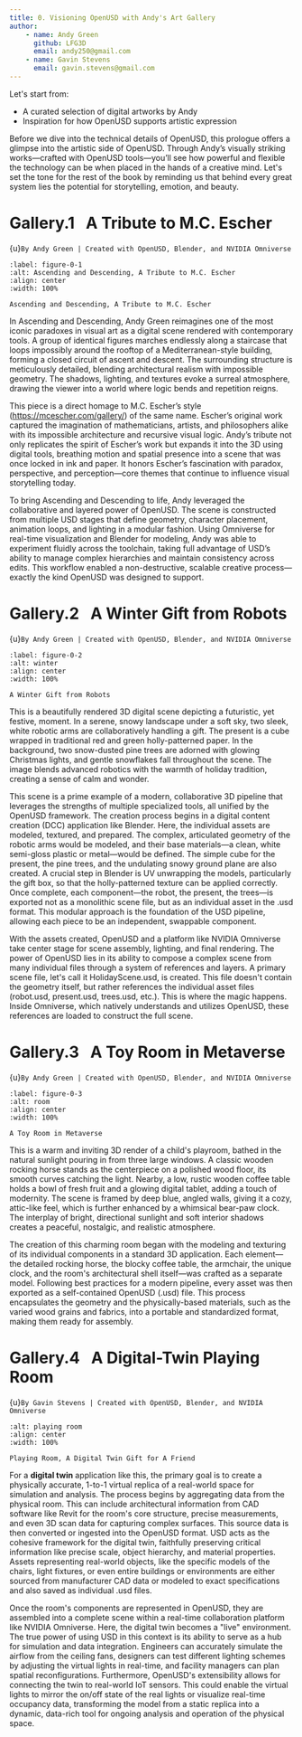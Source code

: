 ```yaml
---
title: 0. Visioning OpenUSD with Andy's Art Gallery
author: 
    - name: Andy Green
      github: LFG3D
      email: andy250@gmail.com
    - name: Gavin Stevens
      email: gavin.stevens@gmail.com
---
```

Let's start from:
  - A curated selection of digital artworks by Andy
  - Inspiration for how OpenUSD supports artistic expression

<!-- +++ {"part": "abstract"} -->
Before we dive into the technical details of OpenUSD, this prologue offers a glimpse into the artistic side of OpenUSD. Through Andy’s visually striking works—crafted with OpenUSD tools—you’ll see how powerful and flexible the technology can be when placed in the hands of a creative mind. Let's set the tone for the rest of the book by reminding us that behind every great system lies the potential for storytelling, emotion, and beauty.
<!-- +++ -->

# Gallery.1 $~$ A Tribute to M.C. Escher
{u}`By Andy Green | Created with OpenUSD, Blender, and NVIDIA Omniverse`

```{figure} ./images/0/image2.png
:label: figure-0-1
:alt: Ascending and Descending, A Tribute to M.C. Escher
:align: center
:width: 100%

Ascending and Descending, A Tribute to M.C. Escher
```
In Ascending and Descending, Andy Green reimagines one of the most iconic paradoxes in visual art as a digital scene rendered with contemporary tools. A group of identical figures marches endlessly along a staircase that loops impossibly around the rooftop of a Mediterranean-style building, forming a closed circuit of ascent and descent. The surrounding structure is meticulously detailed, blending architectural realism with impossible geometry. The shadows, lighting, and textures evoke a surreal atmosphere, drawing the viewer into a world where logic bends and repetition reigns.

This piece is a direct homage to M.C. Escher’s style (https://mcescher.com/gallery/) of the same name. Escher’s original work captured the imagination of mathematicians, artists, and philosophers alike with its impossible architecture and recursive visual logic. Andy’s tribute not only replicates the spirit of Escher’s work but expands it into the 3D using digital tools, breathing motion and spatial presence into a scene that was once locked in ink and paper. It honors Escher’s fascination with paradox, perspective, and perception—core themes that continue to influence visual storytelling today.

To bring Ascending and Descending to life, Andy leveraged the collaborative and layered power of OpenUSD. The scene is constructed from multiple USD stages that define geometry, character placement, animation loops, and lighting in a modular fashion. Using Omniverse for real-time visualization and Blender for modeling, Andy was able to experiment fluidly across the toolchain, taking full advantage of USD’s ability to manage complex hierarchies and maintain consistency across edits. This workflow enabled a non-destructive, scalable creative process—exactly the kind OpenUSD was designed to support.

# Gallery.2 $~$ A Winter Gift from Robots
{u}`By Andy Green | Created with OpenUSD, Blender, and NVIDIA Omniverse`

```{figure} ./images/0/image5.png
:label: figure-0-2
:alt: winter
:align: center
:width: 100%

A Winter Gift from Robots
```

This is a beautifully rendered 3D digital scene depicting a futuristic, yet festive, moment. In a serene, snowy landscape under a soft sky, two sleek, white robotic arms are collaboratively handling a gift. The present is a cube wrapped in traditional red and green holly-patterned paper. In the background, two snow-dusted pine trees are adorned with glowing Christmas lights, and gentle snowflakes fall throughout the scene. The image blends advanced robotics with the warmth of holiday tradition, creating a sense of calm and wonder.

This scene is a prime example of a modern, collaborative 3D pipeline that leverages the strengths of multiple specialized tools, all unified by the OpenUSD framework. The creation process begins in a digital content creation (DCC) application like Blender. Here, the individual assets are modeled, textured, and prepared. The complex, articulated geometry of the robotic arms would be modeled, and their base materials—a clean, white semi-gloss plastic or metal—would be defined. The simple cube for the present, the pine trees, and the undulating snowy ground plane are also created. A crucial step in Blender is UV unwrapping the models, particularly the gift box, so that the holly-patterned texture can be applied correctly. Once complete, each component—the robot, the present, the trees—is exported not as a monolithic scene file, but as an individual asset in the .usd format. This modular approach is the foundation of the USD pipeline, allowing each piece to be an independent, swappable component.

With the assets created, OpenUSD and a platform like NVIDIA Omniverse take center stage for scene assembly, lighting, and final rendering. The power of OpenUSD lies in its ability to compose a complex scene from many individual files through a system of references and layers. A primary scene file, let's call it HolidayScene.usd, is created. This file doesn't contain the geometry itself, but rather references the individual asset files (robot.usd, present.usd, trees.usd, etc.). This is where the magic happens. Inside Omniverse, which natively understands and utilizes OpenUSD, these references are loaded to construct the full scene.

# Gallery.3 $~$ A Toy Room in Metaverse
{u}`By Andy Green | Created with OpenUSD, Blender, and NVIDIA Omniverse`

```{figure} ./images/0/image6.png
:label: figure-0-3
:alt: room
:align: center
:width: 100%

A Toy Room in Metaverse
```
This is a warm and inviting 3D render of a child's playroom, bathed in the natural sunlight pouring in from three large windows. A classic wooden rocking horse stands as the centerpiece on a polished wood floor, its smooth curves catching the light. Nearby, a low, rustic wooden coffee table holds a bowl of fresh fruit and a glowing digital tablet, adding a touch of modernity. The scene is framed by deep blue, angled walls, giving it a cozy, attic-like feel, which is further enhanced by a whimsical bear-paw clock. The interplay of bright, directional sunlight and soft interior shadows creates a peaceful, nostalgic, and realistic atmosphere.

The creation of this charming room began with the modeling and texturing of its individual components in a standard 3D application. Each element—the detailed rocking horse, the blocky coffee table, the armchair, the unique clock, and the room's architectural shell itself—was crafted as a separate model. Following best practices for a modern pipeline, every asset was then exported as a self-contained OpenUSD (.usd) file. This process encapsulates the geometry and the physically-based materials, such as the varied wood grains and fabrics, into a portable and standardized format, making them ready for assembly.

# Gallery.4 $~$ A Digital-Twin Playing Room
{u}`By Gavin Stevens | Created with OpenUSD, Blender, and NVIDIA Omniverse`

```{figure} ./images/0/image3.png
:alt: playing room
:align: center
:width: 100%

Playing Room, A Digital Twin Gift for A Friend
```
For a **digital twin** application like this, the primary goal is to create a physically accurate, 1-to-1 virtual replica of a real-world space for simulation and analysis. The process begins by aggregating data from the physical room. This can include architectural information from CAD software like Revit for the room's core structure, precise measurements, and even 3D scan data for capturing complex surfaces. This source data is then converted or ingested into the OpenUSD format. USD acts as the cohesive framework for the digital twin, faithfully preserving critical information like precise scale, object hierarchy, and material properties. Assets representing real-world objects, like the specific models of the chairs, light fixtures, or even entire buildings or environments are either sourced from manufacturer CAD data or modeled to exact specifications and also saved as individual .usd files.

Once the room's components are represented in OpenUSD, they are assembled into a complete scene within a real-time collaboration platform like NVIDIA Omniverse. Here, the digital twin becomes a "live" environment. The true power of using USD in this context is its ability to serve as a hub for simulation and data integration. Engineers can accurately simulate the airflow from the ceiling fans, designers can test different lighting schemes by adjusting the virtual lights in real-time, and facility managers can plan spatial reconfigurations. Furthermore, OpenUSD's extensibility allows for connecting the twin to real-world IoT sensors. This could enable the virtual lights to mirror the on/off state of the real lights or visualize real-time occupancy data, transforming the model from a static replica into a dynamic, data-rich tool for ongoing analysis and operation of the physical space.

